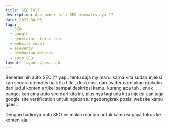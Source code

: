 ```yaml
---
title: SEO Full
description: Apa bener full SEO otomatis nya ??
date: 2022-04-03
tags:
  - SEO
  - google
  - generator static site
  - website cepat
  - eleventy
  - pembuatan website
  - auto SEO
layout: layouts/post.njk
---
```


Beneran nih auto SEO ?? yap.. tentu saja my man.. karna kita sudah injeksi kan secara otomatis baik itu title , deskripsi, dan twitter card akan ngikutin dari judul konten artikel sampai deskripsi kamu. kurang apa tuh . enak banget kan ama auto seo dari kita ini, plus nya lagi uda kita injeksi kan juga google site vertification untuk ngebantu ngedongkrak posisi website kamu gaes..

Dengan hadirnya auto SEO ini makin mantab untuk kamu supaya fokus ke konten aja.